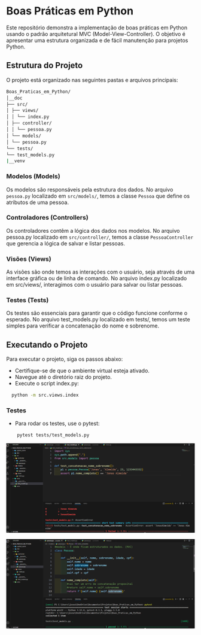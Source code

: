 # Boas Práticas em Python

Este repositório demonstra a implementação de boas práticas em Python usando o padrão arquitetural MVC (Model-View-Controller). O objetivo é apresentar uma estrutura organizada e de fácil manutenção para projetos Python.

## Estrutura do Projeto

O projeto está organizado nas seguintes pastas e arquivos principais:

```sh
Boas_Praticas_em_Python/
│__doc
├── src/
│ ├── views/
│ │ └── index.py
│ ├── controller/
│ │ └── pessoa.py
│ └── models/
│ └── pessoa.py
└── tests/
└── test_models.py
|__venv
```
### Modelos (Models)

Os modelos são responsáveis pela estrutura dos dados. No arquivo `pessoa.py` localizado em `src/models/`, temos a classe `Pessoa` que define os atributos de uma pessoa.

### Controladores (Controllers)

Os controladores contêm a lógica dos dados nos modelos. No arquivo pessoa.py localizado em `src/controller/`, temos a classe `PessoaController` que gerencia a lógica de salvar e listar pessoas.

### Visões (Views)
As visões são onde temos as interações com o usuário, seja através de uma interface gráfica ou de linha de comando. No arquivo index.py localizado em src/views/, interagimos com o usuário para salvar ou listar pessoas.

### Testes (Tests)
Os testes são essenciais para garantir que o código funcione conforme o esperado. No arquivo test_models.py localizado em tests/, temos um teste simples para verificar a concatenação do nome e sobrenome.

## Executando o Projeto

Para executar o projeto, siga os passos abaixo:

- Certifique-se de que o ambiente virtual esteja ativado.
- Navegue até o diretório raiz do projeto.
- Execute o script index.py:

```sh
  python -m src.views.index
```

### Testes

- Para rodar os testes, use o pytest:

```sh
    pytest tests/test_models.py
```
![error](test_error.png)

![safe](test_safe.png)